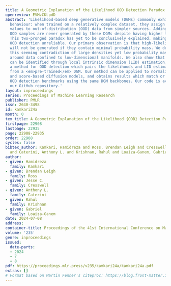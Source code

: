 ```yaml
---
title: A Geometric Explanation of the Likelihood OOD Detection Paradox
openreview: EVMzCKLpdD
abstract: 'Likelihood-based deep generative models (DGMs) commonly exhibit a puzzling
  behaviour: when trained on a relatively complex dataset, they assign higher likelihood
  values to out-of-distribution (OOD) data from simpler sources. Adding to the mystery,
  OOD samples are never generated by these DGMs despite having higher likelihoods.
  This two-pronged paradox has yet to be conclusively explained, making likelihood-based
  OOD detection unreliable. Our primary observation is that high-likelihood regions
  will not be generated if they contain minimal probability mass. We demonstrate how
  this seeming contradiction of large densities yet low probability mass can occur
  around data confined to low-dimensional manifolds. We also show that this scenario
  can be identified through local intrinsic dimension (LID) estimation, and propose
  a method for OOD detection which pairs the likelihoods and LID estimates obtained
  from a <em>pre-trained</em> DGM. Our method can be applied to normalizing flows
  and score-based diffusion models, and obtains results which match or surpass state-of-the-art
  OOD detection benchmarks using the same DGM backbones. Our code is available at
  our GitHub repository.'
layout: inproceedings
series: Proceedings of Machine Learning Research
publisher: PMLR
issn: 2640-3498
id: kamkari24a
month: 0
tex_title: A Geometric Explanation of the Likelihood {OOD} Detection Paradox
firstpage: 22908
lastpage: 22935
page: 22908-22935
order: 22908
cycles: false
bibtex_author: Kamkari, Hamidreza and Ross, Brendan Leigh and Cresswell, Jesse C.
  and Caterini, Anthony L. and Krishnan, Rahul and Loaiza-Ganem, Gabriel
author:
- given: Hamidreza
  family: Kamkari
- given: Brendan Leigh
  family: Ross
- given: Jesse C.
  family: Cresswell
- given: Anthony L.
  family: Caterini
- given: Rahul
  family: Krishnan
- given: Gabriel
  family: Loaiza-Ganem
date: 2024-07-08
address:
container-title: Proceedings of the 41st International Conference on Machine Learning
volume: '235'
genre: inproceedings
issued:
  date-parts:
  - 2024
  - 7
  - 8
pdf: https://proceedings.mlr.press/v235/kamkari24a/kamkari24a.pdf
extras: []
# Format based on Martin Fenner's citeproc: https://blog.front-matter.io/posts/citeproc-yaml-for-bibliographies/
---
```

